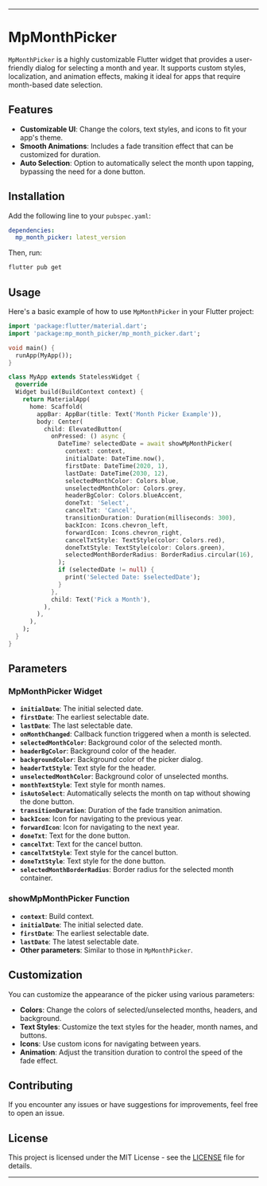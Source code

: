 

---

# MpMonthPicker

`MpMonthPicker` is a highly customizable Flutter widget that provides a user-friendly dialog for selecting a month and year. It supports custom styles, localization, and animation effects, making it ideal for apps that require month-based date selection.

## Features

- **Customizable UI**: Change the colors, text styles, and icons to fit your app's theme.
- **Smooth Animations**: Includes a fade transition effect that can be customized for duration.
- **Auto Selection**: Option to automatically select the month upon tapping, bypassing the need for a done button.

## Installation

Add the following line to your `pubspec.yaml`:

```yaml
dependencies:
  mp_month_picker: latest_version
```

Then, run:

```bash
flutter pub get
```

## Usage

Here's a basic example of how to use `MpMonthPicker` in your Flutter project:

```dart
import 'package:flutter/material.dart';
import 'package:mp_month_picker/mp_month_picker.dart';

void main() {
  runApp(MyApp());
}

class MyApp extends StatelessWidget {
  @override
  Widget build(BuildContext context) {
    return MaterialApp(
      home: Scaffold(
        appBar: AppBar(title: Text('Month Picker Example')),
        body: Center(
          child: ElevatedButton(
            onPressed: () async {
              DateTime? selectedDate = await showMpMonthPicker(
                context: context,
                initialDate: DateTime.now(),
                firstDate: DateTime(2020, 1),
                lastDate: DateTime(2030, 12),
                selectedMonthColor: Colors.blue,
                unselectedMonthColor: Colors.grey,
                headerBgColor: Colors.blueAccent,
                doneTxt: 'Select',
                cancelTxt: 'Cancel',
                transitionDuration: Duration(milliseconds: 300),
                backIcon: Icons.chevron_left,
                forwardIcon: Icons.chevron_right,
                cancelTxtStyle: TextStyle(color: Colors.red),
                doneTxtStyle: TextStyle(color: Colors.green),
                selectedMonthBorderRadius: BorderRadius.circular(16),
              );
              if (selectedDate != null) {
                print('Selected Date: $selectedDate');
              }
            },
            child: Text('Pick a Month'),
          ),
        ),
      ),
    );
  }
}
```

## Parameters

### MpMonthPicker Widget

- **`initialDate`**: The initial selected date.
- **`firstDate`**: The earliest selectable date.
- **`lastDate`**: The last selectable date.
- **`onMonthChanged`**: Callback function triggered when a month is selected.
- **`selectedMonthColor`**: Background color of the selected month.
- **`headerBgColor`**: Background color of the header.
- **`backgroundColor`**: Background color of the picker dialog.
- **`headerTxtStyle`**: Text style for the header.
- **`unselectedMonthColor`**: Background color of unselected months.
- **`monthTextStyle`**: Text style for month names.
- **`isAutoSelect`**: Automatically selects the month on tap without showing the done button.
- **`transitionDuration`**: Duration of the fade transition animation.
- **`backIcon`**: Icon for navigating to the previous year.
- **`forwardIcon`**: Icon for navigating to the next year.
- **`doneTxt`**: Text for the done button.
- **`cancelTxt`**: Text for the cancel button.
- **`cancelTxtStyle`**: Text style for the cancel button.
- **`doneTxtStyle`**: Text style for the done button.
- **`selectedMonthBorderRadius`**: Border radius for the selected month container.

### showMpMonthPicker Function

- **`context`**: Build context.
- **`initialDate`**: The initial selected date.
- **`firstDate`**: The earliest selectable date.
- **`lastDate`**: The latest selectable date.
- **Other parameters**: Similar to those in `MpMonthPicker`.

## Customization

You can customize the appearance of the picker using various parameters:

- **Colors**: Change the colors of selected/unselected months, headers, and background.
- **Text Styles**: Customize the text styles for the header, month names, and buttons.
- **Icons**: Use custom icons for navigating between years.
- **Animation**: Adjust the transition duration to control the speed of the fade effect.


## Contributing

If you encounter any issues or have suggestions for improvements, feel free to open an issue.

## License

This project is licensed under the MIT License - see the [LICENSE](./LICENSE) file for details.

 
---
